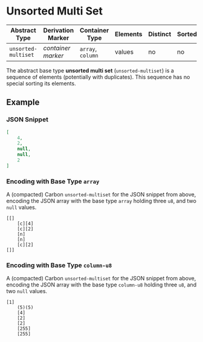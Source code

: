 # Unsorted Multi Set

| Abstract Type       | Derivation Marker   | Container Type       | Elements | Distinct    | Sorted |
|---------------------|---------------------|----------------------|----------|-------------|--------|
| `unsorted-multiset` | *container marker*  |`array`, `column`     | values   | no          | no     |

The abstract base type **unsorted multi set** (`unsorted-multiset`) is a sequence of elements (potentially with duplicates). This sequence has no special sorting its elements.

## Example


### JSON Snippet
```json
[ 
	4, 
	2, 
	null, 
	null, 
	2 
]
```

### Encoding with Base Type `array`

A (compacted) Carbon `unsorted-multiset` for the JSON snippet from above, encoding the JSON array with the base type `array` holding three `u8`, and two `null` values.

```
[[] 
	[c][4] 
	[c][2] 
	[n] 
	[n] 
	[c][2] 
[]] 
```

### Encoding with Base Type `column-u8`

A (compacted) Carbon `unsorted-multiset` for the JSON snippet from above, encoding the JSON array with the base type `column-u8` holding three `u8`, and two `null` values.

```
[1] 
	(5)(5) 
	[4] 
	[2] 
	[2] 
	[255] 
	[255] 
```
